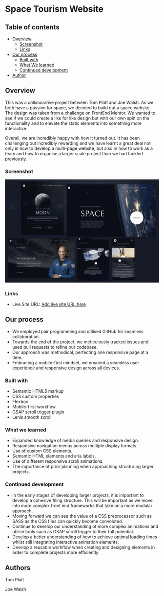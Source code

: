 # Space Tourism Website

## Table of contents

- [Overview](#overview)
  - [Screenshot](#screenshot)
  - [Links](#links)
- [Our process](#Our-process)
  - [Built with](#built-with)
  - [What We learned](#what-i-learned)
  - [Continued development](#continued-development)
- [Author](#author)

## Overview

This was a collaborative project between Tom Platt and Joe Walsh. As we both have a passion for space, we decided to build out a space website. The design was taken from a challenge on FrontEnd Mentor. We wanted to see if we could create a like for like design but with our own spin on the functionality and to elevate the static elements into something more interactive.

Overall, we are incredibly happy with how it turned out. It has been challenging but incredibly rewarding and we have learnt a great deal not only in how to develop a multi-page website, but also in how to work as a team and how to organise a larger scale project than we had tackled previously.

### Screenshot

![](./assets/display-board.png)

### Links

- Live Site URL: [Add live site URL here](https://your-live-site-url.com)

## Our process

- We employed pair programming and utilised GitHub for seamless collaboration.
- Towards the end of the project, we meticulously tracked issues and used pull requests to refine our codebase.
- Our approach was methodical, perfecting one responsive page at a time.
- Embracing a mobile-first mindset, we ensured a seamless user experience and responsive design across all devices.

### Built with

- Semantic HTML5 markup
- CSS custom properties
- Flexbox
- Mobile-first workflow
- GSAP scroll trigger plugin
- Lenis smooth scroll

### What we learned

- Expanded knowledge of media queries and responsive design.
- Responsive navigation menus across multiple display formats.
- Use of custom CSS elements.
- Semantic HTML elements and aria labels.
- Use of different responsive scroll animations.
- The importance of prior planning when approaching structuring larger projects.

### Continued development

- In the early stages of developing larger projects, it is important to develop a cohesive filing structure. This will be important as we move into more complex front end frameworks that take on a more modular approach.
- Moving forward we can see the value of a CSS preprocessor such as SASS as the CSS files can quickly become convoluted.
- Continue to develop our understanding of more complex animations and utilise tools such as GSAP scroll trigger to their full potential.
- Develop a better understanding of how to achieve optimal loading times whilst still integrating interactive animation elements.
- Develop a reusable workflow when creating and designing elements in order to complete projects more efficiently.

## Authors

Tom Platt

Joe Walsh
